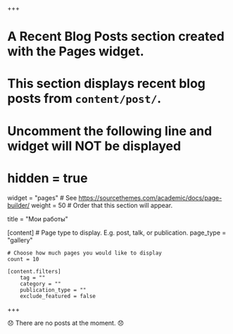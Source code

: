 +++
# A Recent Blog Posts section created with the Pages widget.
# This section displays recent blog posts from `content/post/`.

# Uncomment the following line and widget will NOT be displayed
# hidden = true

widget = "pages"  # See https://sourcethemes.com/academic/docs/page-builder/
weight = 50  # Order that this section will appear.

title = "Мои работы"

[content]
	# Page type to display. E.g. post, talk, or publication.
	page_type = "gallery"

	# Choose how much pages you would like to display
	count = 10

	[content.filters]
		tag = ""
		category = ""
		publication_type = ""
		exclude_featured = false
+++

:disappointed: There are no posts at the moment. :disappointed: